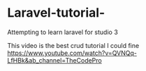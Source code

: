 # Laravel-tutorial-
Attempting to learn laravel for studio 3 


This video is the best crud tutorial I could fine
https://www.youtube.com/watch?v=QVNQq-LfHBk&ab_channel=TheCodePro
